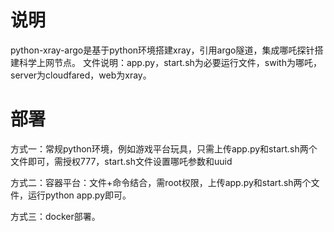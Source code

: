 # 说明

python-xray-argo是基于python环境搭建xray，引用argo隧道，集成哪吒探针搭建科学上网节点。
文件说明：app.py，start.sh为必要运行文件，swith为哪吒，server为cloudfared，web为xray。

# 部署

方式一：常规python环境，例如游戏平台玩具，只需上传app.py和start.sh两个文件即可，需授权777，start.sh文件设置哪吒参数和uuid

方式二：容器平台：文件+命令结合，需root权限，上传app.py和start.sh两个文件，运行python app.py即可。

方式三：docker部署。
